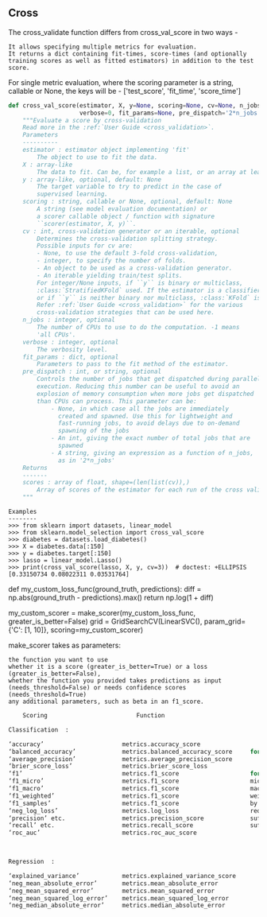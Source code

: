 

## Cross

The cross_validate function differs from cross_val_score in two ways -

    It allows specifying multiple metrics for evaluation.
    It returns a dict containing fit-times, score-times (and optionally training scores as well as fitted estimators) in addition to the test score.

For single metric evaluation, where the scoring parameter is a string, callable or None, the keys will be - ['test_score', 'fit_time', 'score_time']


```python
def cross_val_score(estimator, X, y=None, scoring=None, cv=None, n_jobs=1,
                    verbose=0, fit_params=None, pre_dispatch='2*n_jobs'):
    """Evaluate a score by cross-validation
    Read more in the :ref:`User Guide <cross_validation>`.
    Parameters
    ----------
    estimator : estimator object implementing 'fit'
        The object to use to fit the data.
    X : array-like
        The data to fit. Can be, for example a list, or an array at least 2d.
    y : array-like, optional, default: None
        The target variable to try to predict in the case of
        supervised learning.
    scoring : string, callable or None, optional, default: None
        A string (see model evaluation documentation) or
        a scorer callable object / function with signature
        ``scorer(estimator, X, y)``.
    cv : int, cross-validation generator or an iterable, optional
        Determines the cross-validation splitting strategy.
        Possible inputs for cv are:
        - None, to use the default 3-fold cross-validation,
        - integer, to specify the number of folds.
        - An object to be used as a cross-validation generator.
        - An iterable yielding train/test splits.
        For integer/None inputs, if ``y`` is binary or multiclass,
        :class:`StratifiedKFold` used. If the estimator is a classifier
        or if ``y`` is neither binary nor multiclass, :class:`KFold` is used.
        Refer :ref:`User Guide <cross_validation>` for the various
        cross-validation strategies that can be used here.
    n_jobs : integer, optional
        The number of CPUs to use to do the computation. -1 means
        'all CPUs'.
    verbose : integer, optional
        The verbosity level.
    fit_params : dict, optional
        Parameters to pass to the fit method of the estimator.
    pre_dispatch : int, or string, optional
        Controls the number of jobs that get dispatched during parallel
        execution. Reducing this number can be useful to avoid an
        explosion of memory consumption when more jobs get dispatched
        than CPUs can process. This parameter can be:
            - None, in which case all the jobs are immediately
              created and spawned. Use this for lightweight and
              fast-running jobs, to avoid delays due to on-demand
              spawning of the jobs
            - An int, giving the exact number of total jobs that are
              spawned
            - A string, giving an expression as a function of n_jobs,
              as in '2*n_jobs'
    Returns
    -------
    scores : array of float, shape=(len(list(cv)),)
        Array of scores of the estimator for each run of the cross validation.
    """
```

    Examples
    --------
    >>> from sklearn import datasets, linear_model
    >>> from sklearn.model_selection import cross_val_score
    >>> diabetes = datasets.load_diabetes()
    >>> X = diabetes.data[:150]
    >>> y = diabetes.target[:150]
    >>> lasso = linear_model.Lasso()
    >>> print(cross_val_score(lasso, X, y, cv=3))  # doctest: +ELLIPSIS
    [0.33150734 0.08022311 0.03531764]










def my_custom_loss_func(ground_truth, predictions):
    diff = np.abs(ground_truth - predictions).max()
    return np.log(1 + diff)

my_custom_scorer = make_scorer(my_custom_loss_func, greater_is_better=False)
grid = GridSearchCV(LinearSVC(), param_grid={'C': [1, 10]}, scoring=my_custom_scorer)




make_scorer takes as parameters:

    the function you want to use
    whether it is a score (greater_is_better=True) or a loss (greater_is_better=False),
    whether the function you provided takes predictions as input (needs_threshold=False) or needs confidence scores (needs_threshold=True)
    any additional parameters, such as beta in an f1_score.








```python
	Scoring 						Function 							Comment

Classification 	:

‘accuracy’ 						metrics.accuracy_score 	 
‘balanced_accuracy’ 			metrics.balanced_accuracy_score 	for binary targets
‘average_precision’ 			metrics.average_precision_score 	 
‘brier_score_loss’ 				metrics.brier_score_loss 	 
‘f1’ 							metrics.f1_score 					for binary targets
‘f1_micro’ 						metrics.f1_score 					micro-averaged
‘f1_macro’ 						metrics.f1_score 					macro-averaged
‘f1_weighted’ 					metrics.f1_score 					weighted average
‘f1_samples’ 					metrics.f1_score 					by multilabel sample
‘neg_log_loss’ 					metrics.log_loss 					requires predict_proba support
‘precision’ etc. 				metrics.precision_score 			suffixes apply as with ‘f1’
‘recall’ etc. 					metrics.recall_score 				suffixes apply as with ‘f1’
‘roc_auc’ 						metrics.roc_auc_score 


	 
Regression 	:

‘explained_variance’ 			metrics.explained_variance_score 	 
‘neg_mean_absolute_error’ 		metrics.mean_absolute_error 	 
‘neg_mean_squared_error’ 		metrics.mean_squared_error 	 
‘neg_mean_squared_log_error’ 	metrics.mean_squared_log_error 	 
‘neg_median_absolute_error’ 	metrics.median_absolute_error
```